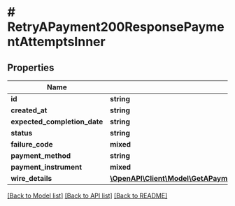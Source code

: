 # # RetryAPayment200ResponsePaymentAttemptsInner

## Properties

Name | Type | Description | Notes
------------ | ------------- | ------------- | -------------
**id** | **string** |  | [optional]
**created_at** | **string** |  | [optional]
**expected_completion_date** | **string** |  | [optional]
**status** | **string** |  | [optional]
**failure_code** | **mixed** |  | [optional]
**payment_method** | **string** |  | [optional]
**payment_instrument** | **mixed** |  | [optional]
**wire_details** | [**\OpenAPI\Client\Model\GetAPayment200ResponsePaymentAttemptsInnerWireDetails**](GetAPayment200ResponsePaymentAttemptsInnerWireDetails.md) |  | [optional]

[[Back to Model list]](../../README.md#models) [[Back to API list]](../../README.md#endpoints) [[Back to README]](../../README.md)
